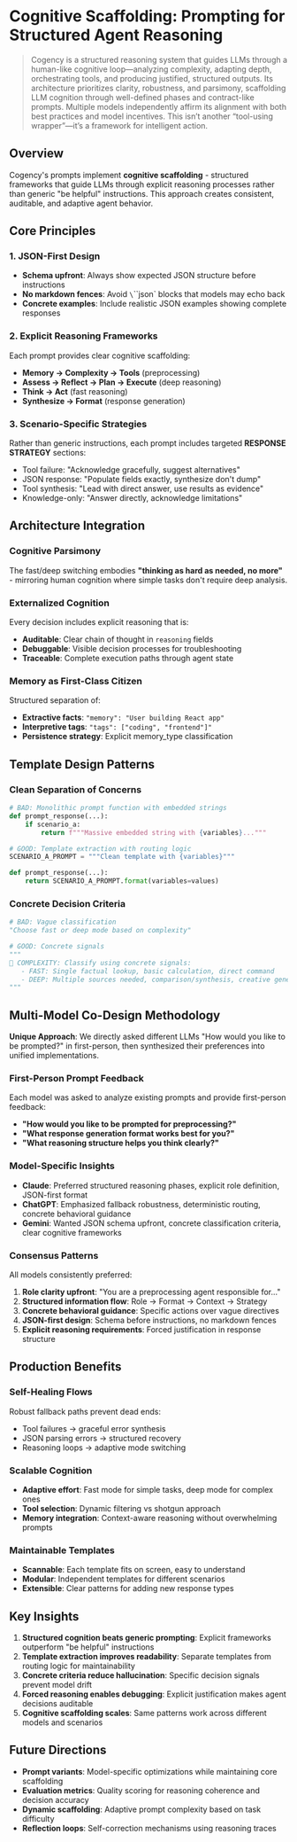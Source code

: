 # Cognitive Scaffolding: Prompting for Structured Agent Reasoning

> Cogency is a structured reasoning system that guides LLMs through a human-like cognitive loop—analyzing complexity, adapting depth, orchestrating tools, and producing justified, structured outputs. Its architecture prioritizes clarity, robustness, and parsimony, scaffolding LLM cognition through well-defined phases and contract-like prompts. Multiple models independently affirm its alignment with both best practices and model incentives. This isn’t another “tool-using wrapper”—it’s a framework for intelligent action.

## Overview

Cogency's prompts implement **cognitive scaffolding** - structured frameworks that guide LLMs through explicit reasoning processes rather than generic "be helpful" instructions. This approach creates consistent, auditable, and adaptive agent behavior.

## Core Principles

### 1. JSON-First Design
- **Schema upfront**: Always show expected JSON structure before instructions
- **No markdown fences**: Avoid `\`\`\`json` blocks that models may echo back
- **Concrete examples**: Include realistic JSON examples showing complete responses

### 2. Explicit Reasoning Frameworks
Each prompt provides clear cognitive scaffolding:
- **Memory → Complexity → Tools** (preprocessing)
- **Assess → Reflect → Plan → Execute** (deep reasoning) 
- **Think → Act** (fast reasoning)
- **Synthesize → Format** (response generation)

### 3. Scenario-Specific Strategies
Rather than generic instructions, each prompt includes targeted **RESPONSE STRATEGY** sections:
- Tool failure: "Acknowledge gracefully, suggest alternatives"
- JSON response: "Populate fields exactly, synthesize don't dump"
- Tool synthesis: "Lead with direct answer, use results as evidence"
- Knowledge-only: "Answer directly, acknowledge limitations"

## Architecture Integration

### Cognitive Parsimony
The fast/deep switching embodies **"thinking as hard as needed, no more"** - mirroring human cognition where simple tasks don't require deep analysis.

### Externalized Cognition  
Every decision includes explicit reasoning that is:
- **Auditable**: Clear chain of thought in `reasoning` fields
- **Debuggable**: Visible decision processes for troubleshooting
- **Traceable**: Complete execution paths through agent state

### Memory as First-Class Citizen
Structured separation of:
- **Extractive facts**: `"memory": "User building React app"`
- **Interpretive tags**: `"tags": ["coding", "frontend"]"`
- **Persistence strategy**: Explicit memory_type classification

## Template Design Patterns

### Clean Separation of Concerns
```python
# BAD: Monolithic prompt function with embedded strings
def prompt_response(...):
    if scenario_a:
        return f"""Massive embedded string with {variables}..."""

# GOOD: Template extraction with routing logic  
SCENARIO_A_PROMPT = """Clean template with {variables}"""

def prompt_response(...):
    return SCENARIO_A_PROMPT.format(variables=values)
```

### Concrete Decision Criteria
```python
# BAD: Vague classification
"Choose fast or deep mode based on complexity"

# GOOD: Concrete signals
"""
🎯 COMPLEXITY: Classify using concrete signals:
   - FAST: Single factual lookup, basic calculation, direct command
   - DEEP: Multiple sources needed, comparison/synthesis, creative generation
"""
```

## Multi-Model Co-Design Methodology

**Unique Approach**: We directly asked different LLMs "How would you like to be prompted?" in first-person, then synthesized their preferences into unified implementations.

### First-Person Prompt Feedback
Each model was asked to analyze existing prompts and provide first-person feedback:
- **"How would you like to be prompted for preprocessing?"**
- **"What response generation format works best for you?"** 
- **"What reasoning structure helps you think clearly?"**

### Model-Specific Insights
- **Claude**: Preferred structured reasoning phases, explicit role definition, JSON-first format
- **ChatGPT**: Emphasized fallback robustness, deterministic routing, concrete behavioral guidance
- **Gemini**: Wanted JSON schema upfront, concrete classification criteria, clear cognitive frameworks

### Consensus Patterns
All models consistently preferred:
1. **Role clarity upfront**: "You are a preprocessing agent responsible for..."
2. **Structured information flow**: Role → Format → Context → Strategy  
3. **Concrete behavioral guidance**: Specific actions over vague directives
4. **JSON-first design**: Schema before instructions, no markdown fences
5. **Explicit reasoning requirements**: Forced justification in response structure

## Production Benefits

### Self-Healing Flows
Robust fallback paths prevent dead ends:
- Tool failures → graceful error synthesis
- JSON parsing errors → structured recovery
- Reasoning loops → adaptive mode switching

### Scalable Cognition
- **Adaptive effort**: Fast mode for simple tasks, deep mode for complex ones
- **Tool selection**: Dynamic filtering vs shotgun approach
- **Memory integration**: Context-aware reasoning without overwhelming prompts

### Maintainable Templates
- **Scannable**: Each template fits on screen, easy to understand
- **Modular**: Independent templates for different scenarios  
- **Extensible**: Clear patterns for adding new response types

## Key Insights

1. **Structured cognition beats generic prompting**: Explicit frameworks outperform "be helpful" instructions
2. **Template extraction improves readability**: Separate templates from routing logic for maintainability  
3. **Concrete criteria reduce hallucination**: Specific decision signals prevent model drift
4. **Forced reasoning enables debugging**: Explicit justification makes agent decisions auditable
5. **Cognitive scaffolding scales**: Same patterns work across different models and scenarios

## Future Directions

- **Prompt variants**: Model-specific optimizations while maintaining core scaffolding
- **Evaluation metrics**: Quality scoring for reasoning coherence and decision accuracy
- **Dynamic scaffolding**: Adaptive prompt complexity based on task difficulty
- **Reflection loops**: Self-correction mechanisms using reasoning traces